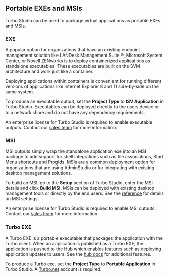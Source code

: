 ## Portable EXEs and MSIs

Turbo Studio can be used to package virtual applications as portable EXEs and MSIs.

### EXE

A popular option for organizations that have an existing endpoint management solution like LANDesk Management Suite &reg;, Microsoft System Center, or Novell ZENworks is to deploy containerized applications as standalone executables. These executables are built on the SVM architecture and work just like a container. 

Deploying applications within containers is convenient for running different versions of applications like Internet Explorer 8 and 11 side-by-side on the same system. 

To produce an executable output, set the **Project Type** to **ISV Application** in Turbo Studio.   Executables can be deployed directly to the users device or to a network share and do not have any dependency requirements.

An enterprise license for Turbo Studio is required to enable executable outputs. Contact our [sales team](mailto:sales@turbo.net) for more information.

### MSI

MSI outputs simply wrap the standalone application exe into an MSI package to add support for shell integrations such as file associations, Start Menu shortcuts and ProgIds. MSIs are a common deployment option for organizations that are using AdminStudio or for integrating with existing desktop management solutions. 

To build an MSI, go to the **Setup** section of Turbo Studio, enter the MSI details and click **Build MSI**. MSIs can be deployed with existing desktop management tools or directly by the end users. See the [reference](/docs/reference) for details on MSI settings.

An enterprise license for Turbo Studio is required to enable MSI outputs. Contact our [sales team](mailto:sales@turbo.net) for more information.

### Turbo EXE

A Turbo EXE is a portable executable that packages the application with the Turbo client. When an application is published as a Turbo EXE, the application is pushed to the [Hub](/hub) which enables features such as deploying application updates to users. See the [hub docs](/docs/hub) for additional features.

To produce a Turbo exe, set the **Project Type** to **Portable Application** in Turbo Studio. A [Turbo.net](https://turbo.net) account is required.
